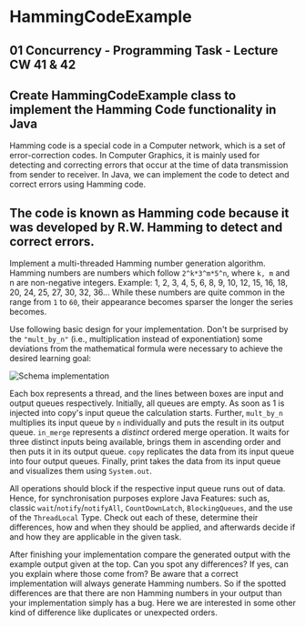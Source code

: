 # HammingCodeExample

01 Concurrency - Programming Task - Lecture CW 41 & 42
--
Create HammingCodeExample class to implement the Hamming Code functionality in Java
--
Hamming code is a special code in a Computer network, which is a set of error-correction codes. 
In Computer Graphics, it is mainly used for detecting and correcting errors that occur at the time of data transmission from sender to receiver. 
In Java, we can implement the code to detect and correct errors using Hamming code.

The code is known as Hamming code because it was developed by R.W. Hamming to detect and correct errors.
--
Implement a multi-threaded Hamming number generation algorithm. Hamming numbers 
are numbers which follow `2^k*3^m*5^n`, where `k, m` and n are non-negative integers. Example: 
1, 2, 3, 4, 5, 6, 8, 9, 10, 12, 15, 16, 18, 20, 24, 25, 27, 30, 32, 36... While these numbers are 
quite common in the range from `1` to `60`, their appearance becomes sparser the longer the 
series becomes.

Use following basic design for your implementation. Don't be surprised by the `"mult_by_n"` 
(i.e., multiplication instead of exponentiation) some deviations from the mathematical formula 
were necessary to achieve the desired learning goal:

![Schema implementation](https://github.com/invzbl3/HammingCodeExample/assets/24904825/4ee668a6-7842-41ec-ad6a-17c02d2ffbb1)

Each box represents a thread, and the lines between boxes are input and output queues respectively. Initially, all queues are empty. As soon as 1 is injected into copy's input queue the calculation starts. Further, `mult_by_n` multiplies its input queue by `n` individually and puts the result in its output queue. `in_merge` represents a *distinct* ordered merge operation. It waits for three distinct inputs being available, brings them in ascending order and then puts it in its output queue. `copy` replicates the data from its input queue into four output queues. Finally, print takes the data from its input queue and visualizes them using `System.out`.

All operations should block if the respective input queue runs out of data. Hence, for synchronisation purposes explore Java Features: such as, classic `wait`/`notify`/`notifyAll`, `CountDownLatch`, `BlockingQueues`, and the use of the `ThreadLocal` Type. Check out each of these, determine their differences, how and when they should be applied, and afterwards decide if and how they are applicable in the given task.

After finishing your implementation compare the generated output with the example output given at the top. Can you spot any differences? If yes, can you explain where those come from? Be aware that a correct implementation will always generate Hamming numbers. So if the spotted differences are that there are non Hamming numbers in your output than your implementation simply has a bug. Here we are interested in some other kind of difference like duplicates or unexpected orders. 
